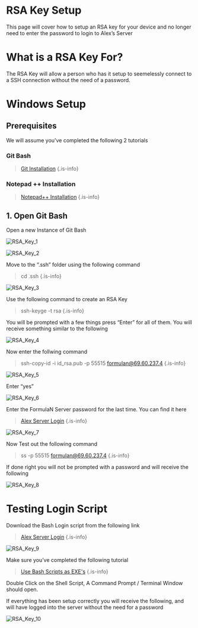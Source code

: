 # RSA Key Setup

This page will cover how to setup an RSA key for your device and no longer need to enter the password to login to Alex’s Server

# What is a RSA Key For?

The RSA Key will allow a person who has it setup to seemelessly connect to a SSH connection without the need of a password. 


# Windows Setup

## Prerequisites
We will assume you've completed the following 2 tutorials

### Git Bash
> [Git Installation](http://wiki.uwformulanano.ca/en/Onboarding/ServersSoftwareApps/GitInstall)
{.is-info}

### Notepad ++ Installation
> [Notepad++ Installation](http://wiki.uwformulanano.ca/en/Onboarding/ServersSoftwareApps/NotepadPPInstall)
{.is-info}

## 1. Open Git Bash
Open a new Instance of Git Bash

![RSA_Key_1](https://github.com/MrDNAlex/Old-Nano-Car-Documentation/assets/93613553/cf08eb2d-9b62-4258-a3c4-be0ee92d5b25)

![RSA_Key_2](https://github.com/MrDNAlex/Old-Nano-Car-Documentation/assets/93613553/f000b5fd-dddf-4534-89a2-abfdb70d10a5)


Move to the “.ssh” folder using the following command

> cd .ssh
{.is-info}


![RSA_Key_3](https://github.com/MrDNAlex/Old-Nano-Car-Documentation/assets/93613553/caf4ecc8-61ae-4719-9758-5e674ad4a5c9)


Use the following command to create an RSA Key

> ssh-keyge -t rsa
{.is-info}


You will be prompted with a few things press “Enter” for all of them. You will receive something similar to the following


![RSA_Key_4](https://github.com/MrDNAlex/Old-Nano-Car-Documentation/assets/93613553/2701d22e-cdc4-4301-894e-4cf79de92538)


Now enter the follwing command

> ssh-copy-id -i id_rsa.pub -p 55515 formulan@69.60.237.4
{.is-info}


![RSA_Key_5](https://github.com/MrDNAlex/Old-Nano-Car-Documentation/assets/93613553/d29806b4-75f8-4a63-84e0-281b54f5f366)



Enter “yes”

![RSA_Key_6](https://github.com/MrDNAlex/Old-Nano-Car-Documentation/assets/93613553/368a6c5c-0c31-433c-829d-01ddf2e5f6e9)

Enter the FormulaN Server password for the last time. You can find it here

> [Alex Server Login](http://wiki.uwformulanano.ca/en/Onboarding/ServersSoftwareApps/AlexServerLogin)
{.is-info}

![RSA_Key_7](https://github.com/MrDNAlex/Old-Nano-Car-Documentation/assets/93613553/7c483d85-0a73-409f-bf7d-73ee6093ed28)

Now Test out the following command

> ss -p 55515 formulan@69.60.237.4
{.is-info}

If done right you will not be prompted with a password and will receive the following

![RSA_Key_8](https://github.com/MrDNAlex/Old-Nano-Car-Documentation/assets/93613553/8e472047-2c7e-4c60-84dd-7a8ac93c0759)

# Testing Login Script

Download the Bash Login script from the following link 

> [Alex Server Login](https://uofwaterloo-my.sharepoint.com/:f:/g/personal/r37mille_uwaterloo_ca/ElATElM0iYNBi5btpti6HtUBupHE8__remR11q_GtSx00g?email=n2frey%40uwaterloo.ca&e=4LXIKf)
{.is-info}

![RSA_Key_9](https://github.com/MrDNAlex/Old-Nano-Car-Documentation/assets/93613553/ea3483a1-1a1f-4498-bf60-9843215eb14c)

Make sure you’ve completed the following tutorial

> [Use Bash Scripts as EXE's](http://wiki.uwformulanano.ca/en/Onboarding/ServersSoftwareApps/BASHEXE)
{.is-info}

Double Click on the Shell Script, A Command Prompt / Terminal Window should open.

If everything has been setup correctly you will receive the following, and will have logged into the server without the need for a password

![RSA_Key_10](https://github.com/MrDNAlex/Old-Nano-Car-Documentation/assets/93613553/47c97a8c-1fed-4e4e-8b4a-10e1b07996c3)






